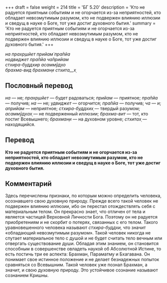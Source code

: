 +++
draft = false
weight = 214
title = 'БГ 5.20'
description = 'Кто не радуется приятным событиям и не огорчается из-за неприятностей, кто обладает невозмутимым разумом, кто не подвержен влиянию иллюзии и сведущ в науке о Боге, тот уже достиг духовного бытия.'
summary = 'Кто не радуется приятным событиям и не огорчается из-за неприятностей, кто обладает невозмутимым разумом, кто не подвержен влиянию иллюзии и сведущ в науке о Боге, тот уже достиг духовного бытия.'
+++

_на прахр̣шйет прийам̇ пра̄пйа  
нодвиджет пра̄пйа ча̄прийам  
стхира-буддхир асаммӯд̣хо  
брахма-вид брахман̣и стхита__х̣_

## Пословный перевод

_на_ — не; _прахр̣шйет_ — будет радоваться; _прийам_ — приятное; _пра̄пйа_ — получив; _на_ — не; _удвиджет_ — огорчится; _пра̄пйа_ — получив; _ча_ — и; _априйам_ — неприятное; _стхира_\-_буддхих̣_ — твердый разумом; _асаммӯд̣хах̣_ — не подверженный иллюзии; _брахма_\-_вит_ — тот, кто постиг Всевышнего; _брахман̣и_ — на духовном уровне; _стхитах̣_ — находящийся.

## Перевод

**Кто не радуется приятным событиям и не огорчается из-за неприятностей, кто обладает невозмутимым разумом, кто не подвержен влиянию иллюзии и сведущ в науке о Боге, тот уже достиг духовного бытия.**

## Комментарий

Здесь перечислены признаки, по которым можно определить человека, осознавшего свою духовную природу. Прежде всего такой человек не подвержен влиянию иллюзии, ибо он перестал отождествлять себя с материальным телом. Он прекрасно знает, что отличен от тела и является частицей Верховной Личности Бога. Поэтому он не радуется приобретениям и не скорбит о потерях, связанных с его телом. Такого уравновешенного человека называют _стхира-буддхи,_ что значит «обладающий невозмутимым разумом». Такой человек никогда не спутает материальное тело с душой и не будет считать тело вечным или отвергать существование души. Обладая этим знанием, он становится способным в совершенстве овладеть наукой об Абсолютной Истине, то есть постичь три ее аспекта: Брахман, Параматму и Бхагавана. Он понимает свое истинное положение и не делает безнадежных попыток сравняться со Всевышним. Такой человек уже познал Брахман, а значит, и свою духовную природу. Это устойчивое сознание называют сознанием Кришны.
